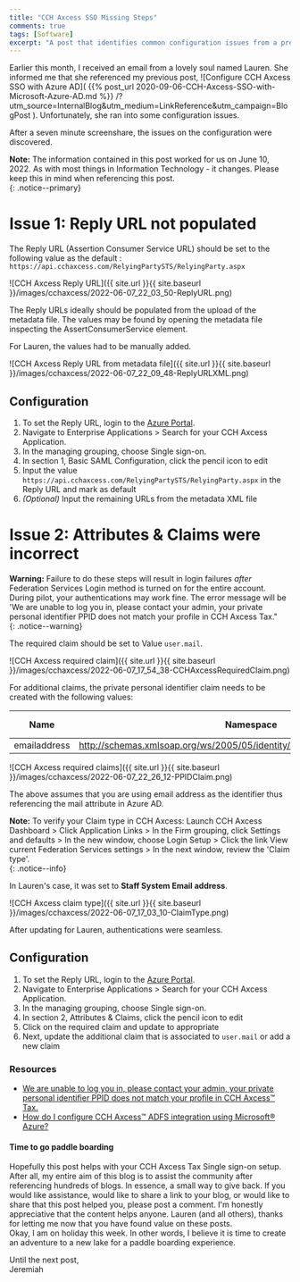 ```yaml
---
title: "CCH Axcess SSO Missing Steps"
comments: true
tags: [Software]
excerpt: "A post that identifies common configuration issues from a previous blog post on setup and configuration of Azure SSO for the CCH Axcess Application: The Reply URL and the appropriate Attributes and Claims."
---
```

Earlier this month, I received an email from a lovely soul named Lauren. She informed me that she referenced my previous 
post, ![Configure CCH Axcess SSO with Azure AD]( {{% post_url 2020-09-06-CCH-Axcess-SSO-with-Microsoft-Azure-AD.md %}} /?utm_source=InternalBlog&utm_medium=LinkReference&utm_campaign=BlogPost ). Unfortunately, she 
ran into some configuration issues.  

After a seven minute screenshare, the issues on the configuration were discovered.  

**Note:** The information contained in this post worked for us on June 10, 2022. As with most things in Information Technology - it changes. Please keep 
this in mind when referencing this post.  
{: .notice--primary}  

# Issue 1: Reply URL not populated  
The Reply URL (Assertion Consumer Service URL) should be set to the following value as the default : ```https://api.cchaxcess.com/RelyingPartySTS/RelyingParty.aspx```  

![CCH Axcess Reply URL]({{ site.url }}{{ site.baseurl }}/images/cchaxcess/2022-06-07_22_03_50-ReplyURL.png)  

The Reply URLs ideally should be populated from the upload of the metadata file. The values may be found by opening the metadata file inspecting the AssertConsumerService element.  

For Lauren, the values had to be manually added.  

![CCH Axcess Reply URL from metadata file]({{ site.url }}{{ site.baseurl }}/images/cchaxcess/2022-06-07_22_09_48-ReplyURLXML.png)  

## Configuration
1. To set the Reply URL, login to the [Azure Portal](https://portal.azure.com).  
2. Navigate to Enterprise Applications > Search for your CCH Axcess Application.  
3. In the managing grouping, choose Single sign-on.  
4. In section 1, Basic SAML Configuration, click the pencil icon to edit  
5. Input the value ```https://api.cchaxcess.com/RelyingPartySTS/RelyingParty.aspx``` in the Reply URL and mark as default  
6. *(Optional)* Input the remaining URLs from the metadata XML file 

# Issue 2: Attributes & Claims were incorrect  

**Warning:** Failure to do these steps will result in login failures *after* Federation Services Login method is turned on for the entire account. 
During pilot, your authentications may work fine. 
The error message will be 'We are unable to log you in, please contact your admin, your private personal identifier PPID does not match your profile in CCH Axcess Tax."     
{: .notice--warning}  

The required claim should be set to Value ```user.mail```.  

![CCH Axcess required claim]({{ site.url }}{{ site.baseurl }}/images/cchaxcess/2022-06-07_17_54_38-CCHAxcessRequiredClaim.png)  

For additional claims, the private personal identifier claim needs to be created with the following values:  

| Name         | Namespace                                                                       | Source    | Source Attribute | 
| ---          | ---------                                                                       | ------    | ----------       | 
| emailaddress | http://schemas.xmlsoap.org/ws/2005/05/identity/claims/privatepersonalidentifier | Attribute | user.mail        |  

![CCH Axcess required claims]({{ site.url }}{{ site.baseurl }}/images/cchaxcess/2022-06-07_22_26_12-PPIDClaim.png)  

The above assumes that you are using email address as the identifier thus referencing the mail attribute in Azure AD.    

**Note:** To verify your Claim type in CCH Axcess: Launch CCH Axcess Dashboard > Click Application Links > In the Firm grouping, click Settings and defaults > In the new window, choose Login Setup > Click the link View current Federation Services settings > In the next window, review the 'Claim type'.  
{: .notice--info}  

In Lauren's case, it was set to **Staff System Email address**.  

![CCH Axcess claim type]({{ site.url }}{{ site.baseurl }}/images/cchaxcess/2022-06-07_17_03_10-ClaimType.png)  

After updating for Lauren, authentications were seamless.  

## Configuration  
1. To set the Reply URL, login to the [Azure Portal](https://portal.azure.com).  
2. Navigate to Enterprise Applications > Search for your CCH Axcess Application.  
3. In the managing grouping, choose Single sign-on.  
4. In section 2, Attributes & Claims, click the pencil icon to edit  
5. Click on the required claim and update to appropriate  
6. Next, update the additional claim that is associated to ```user.mail``` or add a new claim  

### Resources 
* [We are unable to log you in, please contact your admin, your private personal identifier PPID does not match your profile in CCH Axcess™ Tax.](https://support.cch.com/kb/solution/000107813/Internal-Only-Error-We-are-unable-to-log-you-in-please-contact-your-admin-your-private-personal-identifier-PPID-does-not-match-your-profile-in-CCH-Axcess)  
* [How do I configure CCH Axcess™ ADFS integration using Microsoft® Azure?](https://support.cch.com/kb/solution/000108412/How-do-I-configure-CCH-Axcess-ADFS-integration-using-Microsoft-Azure)  

#### Time to go paddle boarding  
Hopefully this post helps with your CCH Axcess Tax Single sign-on setup. After all, my entire aim of this blog is to assist the community after 
referencing hundreds of blogs. In essence, a small way to give back. 
If you would like assistance, would like to share a link to your blog, or would like to 
share that this post helped you, please post a comment. I'm honestly appreciative that the content helps anyone. Lauren (and all others), thanks for letting me 
now that you have found value on these posts.  
Okay, I am on holiday this week. In other words, I believe it is time to create an adventure to a new lake for a paddle boarding experience.  

Until the next post,  
Jeremiah  